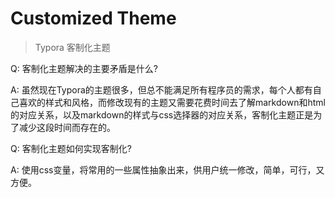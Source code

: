 # Customized Theme

> Typora 客制化主题

Q: 客制化主题解决的主要矛盾是什么?

A: 虽然现在Typora的主题很多，但总不能满足所有程序员的需求，每个人都有自己喜欢的样式和风格，而修改现有的主题又需要花费时间去了解markdown和html的对应关系，以及markdown的样式与css选择器的对应关系，客制化主题正是为了减少这段时间而存在的。

Q: 客制化主题如何实现客制化?

A: 使用css变量，将常用的一些属性抽象出来，供用户统一修改，简单，可行，又方便。